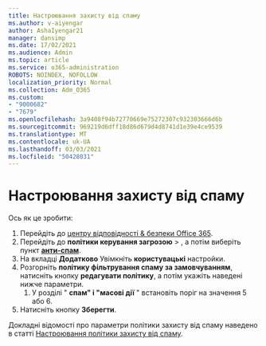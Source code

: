 ```yaml
---
title: Настроювання захисту від спаму
ms.author: v-aiyengar
author: AshaIyengar21
manager: dansimp
ms.date: 17/02/2021
ms.audience: Admin
ms.topic: article
ms.service: o365-administration
ROBOTS: NOINDEX, NOFOLLOW
localization_priority: Normal
ms.collection: Adm_O365
ms.custom:
- "9000682"
- "7679"
ms.openlocfilehash: 3a9408f94b72770669e75272307c932303666d6b
ms.sourcegitcommit: 969219d6dff18d86d679d4d8741d1e39e4ce9539
ms.translationtype: MT
ms.contentlocale: uk-UA
ms.lasthandoff: 03/03/2021
ms.locfileid: "50428031"
---
```

# <a name="set-up-an-anti-spam-protection"></a>Настроювання захисту від спаму

Ось як це зробити:

1. Перейдіть до [центру відповідності & безпеки Office 365](https://go.microsoft.com/fwlink/p/?linkid=2077143).
1. Перейдіть до **політики керування загрозою**  >  , а потім виберіть пункт **[анти-спам](https://go.microsoft.com/fwlink/p/?linkid=2077143)**.
1. На вкладці **Додатково** Увімкніть **користувацькі** настройки.
1. Розгорніть **політику фільтрування спаму за замовчуванням**, натисніть кнопку **редагувати політику**, а потім укажіть наведені нижче параметри.
    1. У розділі " **спам" і "масові дії** " встановіть поріг на значення 5 або 6.
1. Натисніть кнопку **Зберегти**.

Докладні відомості про параметри політики захисту від спаму наведено в статті [Настроювання політики захисту від спаму](https://go.microsoft.com/fwlink/?linkid=2092051).
